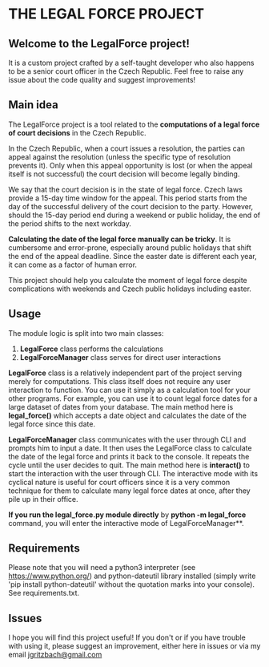 # THE LEGAL FORCE PROJECT

## Welcome to the LegalForce project! 

It is a custom project crafted by a self-taught developer who also happens to be a senior court officer in the Czech Republic. Feel free to raise any issue about the code quality and suggest improvements!


## Main idea

The LegalForce project is a tool related to the **computations of a legal force of court decisions** in the Czech Republic.

In the Czech Republic, when a court issues a resolution, the parties can appeal against the resolution (unless the specific type of resolution prevents it). Only when this appeal opportunity is lost (or when the appeal itself is not successful) the court decision will become legally binding. 

We say that the court decision is in the state of legal force. Czech laws provide a 15-day time window for the appeal. 
This period starts from the day of the successful delivery of the court decision to the party. However, should the 15-day period end during a weekend or public holiday, the end of the period shifts to the next workday.

**Calculating the date of the legal force manually can be tricky**. It is cumbersome and error-prone, especially around public holidays that shift the end of the appeal deadline. Since the easter date is different each year, it can come as a factor of human error.

This project should help you calculate the moment of legal force despite complications with weekends and Czech public holidays including easter.

## Usage

The module logic is split into two main classes:
1) __LegalForce__ class performs the calculations
2) __LegalForceManager__ class serves for direct user interactions

__LegalForce__ class is a relatively independent part of the project serving merely for computations. This class itself does not require any user interaction to function. You can use it simply as a calculation tool for your other programs. For example, you can use it to count legal force dates for a large dataset of dates from your database. The main method here is __legal_force()__ which accepts a date object and calculates the date of the legal force since this date.

__LegalForceManager__ class communicates with the user through CLI and prompts him to input a date. It then uses the LegalForce class to calculate the date of the legal force and prints it back to the console. It repeats the cycle until the user decides to quit. The main method here is __interact()__ to start the interaction with the user through CLI. The interactive mode with its cyclical nature is useful for court officers since it is a very common technique for them to calculate many legal force dates at once, after they pile up in their office. 

**If you run the legal_force.py module directly** by __python -m legal_force__ command, you will enter the interactive mode of LegalForceManager**.

## Requirements

Please note that you will need a python3 interpreter (see https://www.python.org/) and python-dateutil library installed (simply write 'pip install python-dateutil' without the quotation marks into your console). See requirements.txt.


## Issues 

I hope you will find this project useful!
If you don't or if you have trouble with using it, please suggest an improvement, either here in issues or via my email jgritzbach@gmail.com


